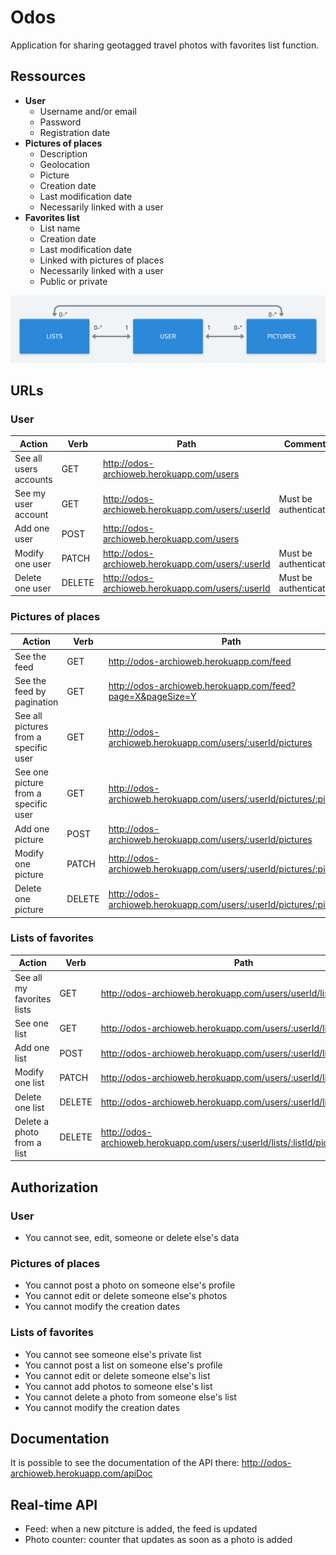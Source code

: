 # Odos

Application for sharing geotagged travel photos with favorites list function.

## Ressources

- **User**
  - Username and/or email
  - Password
  - Registration date
- **Pictures of places**
  - Description
  - Geolocation
  - Picture
  - Creation date
  - Last modification date
  - Necessarily linked with a user
- **Favorites list**
  - List name
  - Creation date
  - Last modification date
  - Linked with pictures of places
  - Necessarily linked with a user
  - Public or private

![](https://github.com/Soraya97/odos/blob/master/images/odos.png)

## URLs

### User

| **Action**             | **Verb** | **Path**                                          | Comments              |
| ---------------------- | -------- | ------------------------------------------------- | --------------------- |
| See all users accounts | GET      | http://odos-archioweb.herokuapp.com/users         |                       |
| See my user account    | GET      | http://odos-archioweb.herokuapp.com/users/:userId | Must be authenticated |
| Add one user           | POST     | http://odos-archioweb.herokuapp.com/users         |                       |
| Modify one user        | PATCH    | http://odos-archioweb.herokuapp.com/users/:userId | Must be authenticated |
| Delete one user        | DELETE   | http://odos-archioweb.herokuapp.com/users/:userId | Must be authenticated |

### Pictures of places

| **Action**                            | **Verb** | **Path**                                                     | Comments              |
| ------------------------------------- | -------- | ------------------------------------------------------------ | --------------------- |
| See the feed                          | GET      | http://odos-archioweb.herokuapp.com/feed                     |                       |
| See the feed by pagination            | GET      | http://odos-archioweb.herokuapp.com/feed?page=X&pageSize=Y   |                       |
| See all pictures from a specific user | GET      | http://odos-archioweb.herokuapp.com/users/:userId/pictures   |                       |
| See one picture from a specific user  | GET      | http://odos-archioweb.herokuapp.com/users/:userId/pictures/:pictureId |                       |
| Add one picture                       | POST     | http://odos-archioweb.herokuapp.com/users/:userId/pictures   |                       |
| Modify one picture                    | PATCH    | http://odos-archioweb.herokuapp.com/users/:userId/pictures/:pictureId | Must be authenticated |
| Delete one picture                    | DELETE   | http://odos-archioweb.herokuapp.com/users/:userId/pictures/:pictureId | Must be authenticated |

### Lists of favorites

| **Action**                 | **Verb** | **Path**                                                     | Comments              |
| -------------------------- | -------- | ------------------------------------------------------------ | --------------------- |
| See all my favorites lists | GET      | http://odos-archioweb.herokuapp.com/users/userId/lists       | Must be authenticated |
| See one list               | GET      | http://odos-archioweb.herokuapp.com/users/:userId/lists/:listId | Must be authenticated |
| Add one list               | POST     | http://odos-archioweb.herokuapp.com/users/:userId/lists      | Must be authenticated |
| Modify one list            | PATCH    | http://odos-archioweb.herokuapp.com/users/:userId/lists/:listId | Must be authenticated |
| Delete one list            | DELETE   | http://odos-archioweb.herokuapp.com/users/:userId/lists/:listId | Must be authenticated |
| Delete a photo from a list | DELETE   | http://odos-archioweb.herokuapp.com/users/:userId/lists/:listId/picture/:pictureId | Must be authenticated |

## Authorization

### User

- You cannot see, edit, someone or delete else's data

### Pictures of places

- You cannot post a photo on someone else's profile
- You cannot edit or delete someone else's photos
- You cannot modify the creation dates

### Lists of  favorites

- You cannot see someone else's private list
- You cannot post a list on someone else's profile
- You cannot edit or delete someone else's list
- You cannot add photos to someone else's list
- You cannot delete a photo from someone else's list
- You cannot modify the creation dates

## Documentation

It is possible to see the documentation of the API there: http://odos-archioweb.herokuapp.com/apiDoc

## Real-time API

- Feed: when a new pitcture is added, the feed is updated
- Photo counter: counter that updates as soon as a photo is added
